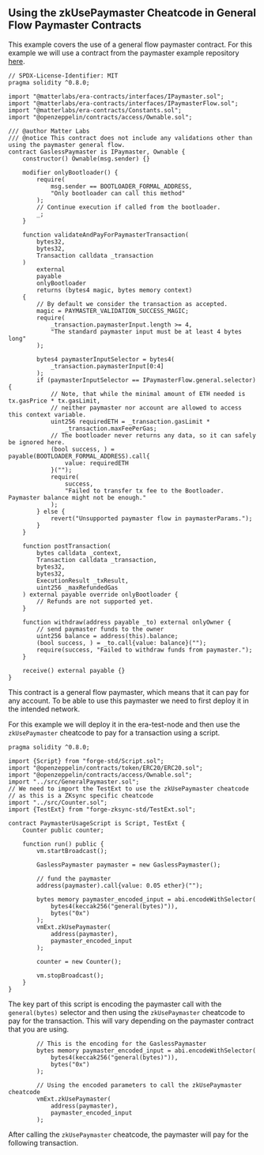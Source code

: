 ## Using the zkUsePaymaster Cheatcode in General Flow Paymaster Contracts

This example covers the use of a general flow paymaster contract. 
For this example we will use a contract from the paymaster example repository [here](https://github.com/matter-labs/paymaster-examples).


```solidity
// SPDX-License-Identifier: MIT
pragma solidity ^0.8.0;

import "@matterlabs/era-contracts/interfaces/IPaymaster.sol";
import "@matterlabs/era-contracts/interfaces/IPaymasterFlow.sol";
import "@matterlabs/era-contracts/Constants.sol";
import "@openzeppelin/contracts/access/Ownable.sol";

/// @author Matter Labs
/// @notice This contract does not include any validations other than using the paymaster general flow.
contract GaslessPaymaster is IPaymaster, Ownable {
    constructor() Ownable(msg.sender) {}

    modifier onlyBootloader() {
        require(
            msg.sender == BOOTLOADER_FORMAL_ADDRESS,
            "Only bootloader can call this method"
        );
        // Continue execution if called from the bootloader.
        _;
    }

    function validateAndPayForPaymasterTransaction(
        bytes32,
        bytes32,
        Transaction calldata _transaction
    )
        external
        payable
        onlyBootloader
        returns (bytes4 magic, bytes memory context)
    {
        // By default we consider the transaction as accepted.
        magic = PAYMASTER_VALIDATION_SUCCESS_MAGIC;
        require(
            _transaction.paymasterInput.length >= 4,
            "The standard paymaster input must be at least 4 bytes long"
        );

        bytes4 paymasterInputSelector = bytes4(
            _transaction.paymasterInput[0:4]
        );
        if (paymasterInputSelector == IPaymasterFlow.general.selector) {
            // Note, that while the minimal amount of ETH needed is tx.gasPrice * tx.gasLimit,
            // neither paymaster nor account are allowed to access this context variable.
            uint256 requiredETH = _transaction.gasLimit *
                _transaction.maxFeePerGas;
            // The bootloader never returns any data, so it can safely be ignored here.
            (bool success, ) = payable(BOOTLOADER_FORMAL_ADDRESS).call{
                value: requiredETH
            }("");
            require(
                success,
                "Failed to transfer tx fee to the Bootloader. Paymaster balance might not be enough."
            );
        } else {
            revert("Unsupported paymaster flow in paymasterParams.");
        }
    }

    function postTransaction(
        bytes calldata _context,
        Transaction calldata _transaction,
        bytes32,
        bytes32,
        ExecutionResult _txResult,
        uint256 _maxRefundedGas
    ) external payable override onlyBootloader {
        // Refunds are not supported yet.
    }

    function withdraw(address payable _to) external onlyOwner {
        // send paymaster funds to the owner
        uint256 balance = address(this).balance;
        (bool success, ) = _to.call{value: balance}("");
        require(success, "Failed to withdraw funds from paymaster.");
    }

    receive() external payable {}
}
```

This contract is a general flow paymaster, which means that it can pay for any account. To be able to use this paymaster we need to first deploy it in the intended network.

For this example we will deploy it in the era-test-node and then use the `zkUsePaymaster` cheatcode to pay for a transaction using a script.

```solidity
pragma solidity ^0.8.0;

import {Script} from "forge-std/Script.sol";
import "@openzeppelin/contracts/token/ERC20/ERC20.sol";
import "@openzeppelin/contracts/access/Ownable.sol";
import "../src/GeneralPaymaster.sol";
// We need to import the TestExt to use the zkUsePaymaster cheatcode
// as this is a ZKsync specific cheatcode
import "../src/Counter.sol";
import {TestExt} from "forge-zksync-std/TestExt.sol";

contract PaymasterUsageScript is Script, TestExt {
    Counter public counter;

    function run() public {
        vm.startBroadcast();

        GaslessPaymaster paymaster = new GaslessPaymaster();

        // fund the paymaster
        address(paymaster).call{value: 0.05 ether}("");

        bytes memory paymaster_encoded_input = abi.encodeWithSelector(
            bytes4(keccak256("general(bytes)")),
            bytes("0x")
        );
        vmExt.zkUsePaymaster(
            address(paymaster),
            paymaster_encoded_input
        );

        counter = new Counter();

        vm.stopBroadcast();
    }
}
```

The key part of this script is encoding the paymaster call with the `general(bytes)` selector and then using the `zkUsePaymaster` cheatcode to pay for the transaction. This will vary depending on the paymaster contract that you are using.

```solidity
        // This is the encoding for the GaslessPaymaster
        bytes memory paymaster_encoded_input = abi.encodeWithSelector(
            bytes4(keccak256("general(bytes)")),
            bytes("0x")
        );

        // Using the encoded parameters to call the zkUsePaymaster cheatcode
        vmExt.zkUsePaymaster(
            address(paymaster),
            paymaster_encoded_input
        );
```
After calling the `zkUsePaymaster` cheatcode, the paymaster will pay for the following transaction.


